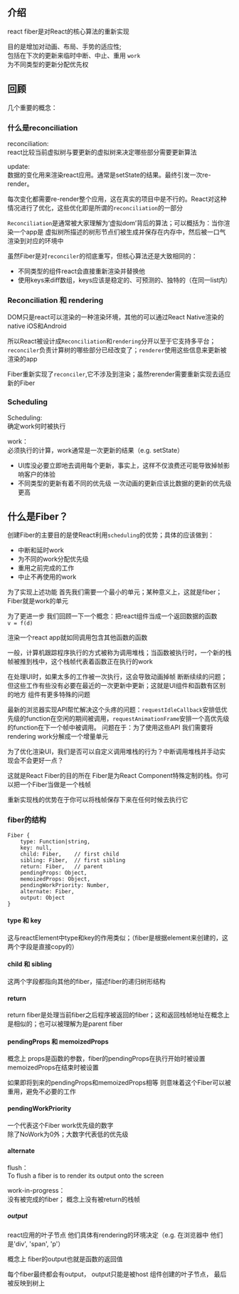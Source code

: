 ## 介绍
react fiber是对React的核心算法的重新实现

目的是增加对动画、布局、手势的适应性;  
包括在下次的更新来临时中断、中止、重用 ```work```  
为不同类型的更新分配优先权  


## 回顾

几个重要的概念：

### 什么是reconciliation
reconciliation:  
react比较当前虚拟树与要更新的虚拟树来决定哪些部分需要更新算法  

update:  
数据的变化用来渲染react应用。通常是setState的结果。最终引发一次re-render。

每次变化都需要re-render整个应用，这在真实的项目中是不行的。React对这种情况进行了优化，这些优化即是所谓的```reconciliation```的一部分

```Reconciliation```是通常被大家理解为‘虚拟dom’背后的算法；可以概括为：当你渲染一个app是 虚拟树所描述的树形节点们被生成并保存在内存中，然后被一口气渲染到对应的环境中

虽然Fiber是对```reconciler```的彻底重写，但核心算法还是大致相同的：

- 不同类型的组件react会直接重新渲染并替换他
- 使用keys来diff数组，keys应该是稳定的、可预测的、独特的（在同一list内）

### Reconciliation 和 rendering

DOM只是react可以渲染的一种渲染环境，其他的可以通过React Native渲染的native iOS和Android

所以React被设计成```Reconciliation```和```rendering```分开以至于它支持多平台；```reconciler```负责计算树的哪些部分已经改变了；```renderer```使用这些信息来更新被渲染的app

Fiber重新实现了```reconciler```,它不涉及到渲染；虽然rerender需要重新实现去适应新的Fiber

### Scheduling

Scheduling:  
确定work何时被执行

work：  
必须执行的计算，work通常是一次更新的结果（e.g. setState）

- UI库没必要立即地去调用每个更新，事实上，这样不仅浪费还可能导致掉帧影响客户的体验
- 不同类型的更新有着不同的优先级 一次动画的更新应该比数据的更新的优先级更高

## 什么是Fiber？
创建Fiber的主要目的是使React利用```scheduling```的优势；具体的应该做到：  
- 中断和延时work
- 为不同的work分配优先级
- 重用之前完成的工作
- 中止不再使用的work

为了实现上述功能 首先我们需要一个最小的单元；某种意义上，这就是fiber；Fiber就是work的单元

为了更进一步 我们回顾一下一个概念：把react组件当成一个返回数据的函数  
```v = f(d)```

渲染一个react app就如同调用包含其他函数的函数  

一般，计算机跟踪程序执行的方式被称为调用堆栈；当函数被执行时，一个新的栈帧被推到栈中，这个栈帧代表着函数正在执行的work

在处理UI时，如果太多的工作被一次执行，这会导致动画掉帧 断断续续的问题；但这些工作有些没有必要在最近的一次更新中更新；这就是UI组件和函数有区别的地方 组件有更多特殊的问题

最新的浏览器实现API帮忙解决这个头疼的问题：```requestIdleCallback```安排低优先级的function在空闲的期间被调用，```requestAnimationFrame```安排一个高优先级的function在下一个帧中被调用。 问题在于：为了使用这些API 我们需要将rendering work分解成一个增量单元

为了优化渲染UI，我们是否可以自定义调用堆栈的行为？中断调用堆栈并手动实现会不会更好一点？

这就是React Fiber的目的所在 Fiber是为React Component特殊定制的栈。你可以把一个Fiber当做是一个栈帧

重新实现栈的优势在于你可以将栈帧保存下来在任何时候去执行它

### fiber的结构

```
Fiber {
    type: Function|string,
    key: null,
    child: Fiber,    // first child
    sibling: Fiber,  // first sibling
    return: Fiber,   // parent
    pendingProps: Object,
    memoizedProps: Object,
    pendingWorkPriority: Number,
    alternate: Fiber,
    output: Object
}
```

#### type 和 key
这与reactElement中type和key的作用类似；（fiber是根据element来创建的，这两个字段是直接copy的）

#### child 和 sibling

这两个字段都指向其他的fiber，描述fiber的递归树形结构

#### return
return fiber是处理当前fiber之后程序被返回的fiber；这和返回栈帧地址在概念上是相似的；也可以被理解为是parent fiber

#### pendingProps 和 memoizedProps

概念上 props是函数的参数，fiber的pendingProps在执行开始时被设置 memoizedProps在结束时被设置

如果即将到来的pendingProps和memoizedProps相等 则意味着这个Fiber可以被重用，避免不必要的工作

#### pendingWorkPriority
一个代表这个Fiber work优先级的数字  
除了NoWork为0外；大数字代表低的优先级

#### alternate

flush：  
To flush a fiber is to render its output onto the screen  

work-in-progress：  
没有被完成的fiber； 概念上没有被return的栈帧

##### output

react应用的叶子节点 他们具体有rendering的环境决定（e.g. 在浏览器中 他们是'div', 'span', 'p'）

概念上 fiber的output也就是函数的返回值

每个fiber最终都会有output， output只能是被host 组件创建的叶子节点， 最后被反映到树上

